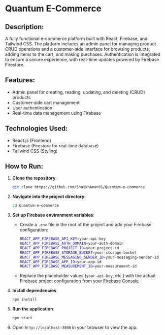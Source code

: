 # Quantum E-Commerce

## Description:
A fully functional e-commerce platform built with React, Firebase, and Tailwind CSS. The platform includes an admin panel for managing product CRUD operations and a customer-side interface for browsing products, adding items to the cart, and making purchases. Authentication is integrated to ensure a secure experience, with real-time updates powered by Firebase Firestore.

## Features:
- Admin panel for creating, reading, updating, and deleting (CRUD) products
- Customer-side cart management
- User authentication
- Real-time data management using Firebase

## Technologies Used:
- React.js (Frontend)
- Firebase (Firestore for real-time database)
- Tailwind CSS (Styling)

## How to Run:

1. **Clone the repository**:
   ```bash
   git clone https://github.com/ShaikhAman01/Quantum-e-commerce
   ```

2. **Navigate into the project directory**:
   ```bash
   cd Quantum-e-commerce
   ```

3. **Set up Firebase environment variables**:
   - Create a `.env` file in the root of the project and add your Firebase configuration:

     ```bash
     REACT_APP_FIREBASE_API_KEY=your-api-key
     REACT_APP_FIREBASE_AUTH_DOMAIN=your-auth-domain
     REACT_APP_FIREBASE_PROJECT_ID=your-project-id
     REACT_APP_FIREBASE_STORAGE_BUCKET=your-storage-bucket
     REACT_APP_FIREBASE_MESSAGING_SENDER_ID=your-messaging-sender-id
     REACT_APP_FIREBASE_APP_ID=your-app-id
     REACT_APP_FIREBASE_MEASUREMENT_ID=your-measurement-id
     ```

   - Replace the placeholder values (`your-api-key`, etc.) with the actual Firebase project configuration from your [Firebase Console](https://console.firebase.google.com/).

4. **Install dependencies**:
   ```bash
   npm install
   ```

5. **Run the application**:
   ```bash
   npm start
   ```

6. Open `http://localhost:3000` in your browser to view the app.
